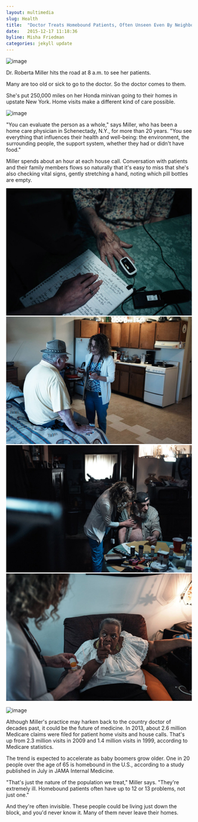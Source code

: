 ```yaml
---
layout: multimedia
slug: Health
title:  "Doctor Treats Homebound Patients, Often Unseen Even By Neighbors"
date:   2015-12-17 11:18:36
byline: Misha Friedman
categories: jekyll update
---
```


![image](http://media.npr.org/assets/img/2015/10/13/mobile-doctor-1_custom-c1df33688cb42361b39751e7d61de4ebfd42d404-s2500-c85.jpg)

<div class="body-copy">
<p>Dr. Roberta Miller hits the road at 8 a.m. to see her patients.</p>
<p>Many are too old or sick to go to the doctor. So the doctor comes to them.</p>
<p>She's put 250,000 miles on her Honda minivan going to their homes in upstate New York. Home visits make a different kind of care possible.</p>
</div>

![image](http://media.npr.org/assets/img/2015/10/13/mobile-doctor-2_custom-e717d6c4873ed0de6f5a30eee27ba583cb6963ca-s2300-c85.jpg)

<div class="body-copy">
<p>"You can evaluate the person as a whole," says Miller, who has been a home care physician in Schenectady, N.Y., for more than 20 years. "You see everything that influences their health and well-being: the environment, the surrounding people, the support system, whether they had or didn't have food."</p>

<p>Miller spends about an hour at each house call. Conversation with patients and their family members flows so naturally that it's easy to miss that she's also checking vital signs, gently stretching a hand, noting which pill bottles are empty.</p>
</div>

<div class="image-container">
  <div class="two">
    <img class="left" src="/images/grid-photo-01.jpg">
  </div>
  <div class="two">
    <img class="right" src="/images/grid-photo-02.jpg">
  </div>
</div>

<div class="image-container">
  <div class="two">
    <img class="left" src="/images/grid-photo-04.jpg">
  </div>
  <div class="two">
    <img class="right" src="/images/grid-photo-05.jpg">
  </div>
</div>

![image](http://media.npr.org/assets/img/2015/10/13/mobile-doctor-2_custom-e717d6c4873ed0de6f5a30eee27ba583cb6963ca-s2300-c85.jpg)

<div class="body-copy">
  <p>Although Miller's practice may harken back to the country doctor of decades past, it could be the future of medicine. In 2013, about 2.6 million Medicare claims were filed for patient home visits and house calls. That's up from 2.3 million visits in 2009 and 1.4 million visits in 1999, according to Medicare statistics.</p>

  <p>The trend is expected to accelerate as baby boomers grow older. One in 20 people over the age of 65 is homebound in the U.S., according to a study published in July in JAMA Internal Medicine.</p>

  <p>"That's just the nature of the population we treat," Miller says. "They're extremely ill. Homebound patients often have up to 12 or 13 problems, not just one."</p>

  <p>And they're often invisible. These people could be living just down the block, and you'd never know it. Many of them never leave their homes.</p>
</div>
